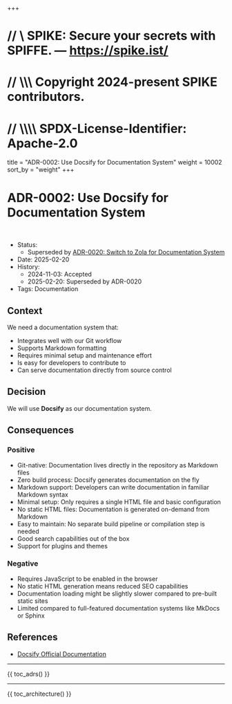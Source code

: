 +++
# //    \\ SPIKE: Secure your secrets with SPIFFE. — https://spike.ist/
# //  \\\\\ Copyright 2024-present SPIKE contributors.
# // \\\\\\\ SPDX-License-Identifier: Apache-2.0

title = "ADR-0002: Use Docsify for Documentation System"
weight = 10002
sort_by = "weight"
+++

# ADR-0002: Use Docsify for Documentation System

<br style="clear:both" />

- Status:
    - Superseded by [ADR-0020: Switch to Zola for Documentation System](@/architecture/adrs/adr-0020.md)
- Date: 2025-02-20
- History:
    - 2024-11-03: Accepted
    - 2025-02-20: Superseded by ADR-0020
- Tags: Documentation

## Context

We need a documentation system that:

* Integrates well with our Git workflow
* Supports Markdown formatting
* Requires minimal setup and maintenance effort
* Is easy for developers to contribute to
* Can serve documentation directly from source control

## Decision

We will use **Docsify** as our documentation system.

## Consequences

### Positive

* Git-native: Documentation lives directly in the repository as Markdown files
* Zero build process: Docsify generates documentation on the fly
* Markdown support: Developers can write documentation in familiar Markdown syntax
* Minimal setup: Only requires a single HTML file and basic configuration
* No static HTML files: Documentation is generated on-demand from Markdown
* Easy to maintain: No separate build pipeline or compilation step is needed
* Good search capabilities out of the box
* Support for plugins and themes

### Negative

* Requires JavaScript to be enabled in the browser
* No static HTML generation means reduced SEO capabilities
* Documentation loading might be slightly slower compared to pre-built static sites
* Limited compared to full-featured documentation systems like MkDocs or Sphinx

## References

* [Docsify Official Documentation](https://docsify.js.org/)

----

{{ toc_adrs() }}

----

{{ toc_architecture() }}
